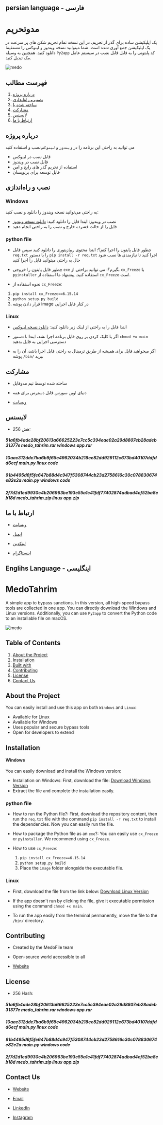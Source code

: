 ## persian language - فارسی

# مدوتحریم



یک اپلیکیشن ساده برای گذر از تحریم، در این نسخه تمام تحریم شکن های پر سرعت در یک اپلیکیشن جمع آوری شده است. شما میتوانید نسخه ویندوز و لینوکس را مستقیما دانلود کنید. همچنین به وسیله `Py2app`  کد پایتونی را به فایل  قابل نصب در سیستم عامل مک تبدیل کنید.

![medo](https://s5.uupload.ir/files/matgama/output-onlinepngtools.png)

## فهرست مطالب

1. [درباره پروژه](#درباره-پروژه)
2. [نصب و راه‌اندازی](#نصب-و-راه‌اندازی)
3. [ساخته شده با](#ساخته-شده-با)
4. [مشارکت](#مشارکت)
5. [لایسنس](#لایسنس)
6. [ارتباط با ما](#ارتباط-با-ما)


## درباره پروژه

می توانید به راحتی این برنامه را در `ویندوز` و `لینوکس` نصب و استفاده کنید

- قابل نصب در لینوکس
- قابل نصب در ویندوز
- استفاده از تحریم گذر های رایج و امن
- قابل توسعه برای برنویسان


## نصب و راه‌اندازی

### Windows

به راحتی می‌توانید نسخه ویندوز را دانلود و نصب کنید:

- نصب در ویندوز:
  ابتدا فایل را دانلود کنید: [دانلود نسخه ویندوز](https://s5.uupload.ir/files/matgama/medo_tahrim.rar)
- فایل را از حالت فشرده خارج و نصب را به راحتی انجام دهید

### python file

- چطور فایل پایتون را اجرا کنم؟:
  ابتدا محتوی ریپازیتوری را دانلود کنید سپس فایل `req.txt` را با دستور `pip install -r req.txt` اجرا کنید تا نیازمندی ها نصب شود
  حال به راحتی میتوانید فایل را اجرا کنید

- چطور فایل پایتون را خروجی `exe` بگیرم؟:
  می توانید براحتی از `cx_Freeze` یا `pyinstaller` استفاده کنید.
  پیشنهاد ما استفاده از `cx_Freeze` است.

- نحوه استفاده از `cx_Freeze`:

 1. `pip install cx_Freeze==6.15.14`
 2. `python setup.py build`
 3. قرار دادن پوشه image در کنار فایل اجرایی


### Linux

- ابتدا فابل را به راحتی از لینک زیر دانلود کنید:
[دانلود نسخه  لینوکس](https://s5.uupload.ir/files/matgama/medo_tahrim.zip)

- اگر با کلیک کردن بر روی فایل برنامه اجرا نشد، ابتدا با دستور `chmod +x main`  دسترسی اجرایی به فایل بدهید

- اگر میخواهید فایل برای همیشه از طریق ترمینال به راحتی قابل اجرا باشد، آن را به پوشه `/bin/` ببرید


## مشارکت

- ساخته شده توسط تیم مدوفایل

- دنیای اوپن سورس قابل دسترس برای همه

- [وبسایت](https://www.medofile.ir)


## لایسنس

- هش 256: 
##### 51a6fb4ade28bf20613a66625223e7cc5c394eae02a29d8807eb28adeb31377e    medo_tahrim.rar    windows app.rar
##### 10aac312ddc7ba6b9f65e4962034b218ee82dd929112c673bd40107ddfdd6ecf    main.py            linux code
##### 91b4495d6f5fe647b88d4c947f5308744cb23d2758616c30c078830674e82e2a    main.py            windows code
##### 2f7d2d1ed9930c4b206963be193e55a1c41fdf77402874adbad4cf52ba8eb18d    medo_tahrim.zip    linux   app.zip


## ارتباط با ما

- [وبسایت](https://www.medofile.ir)

- [ایمیل](medoofile@gmail.com)

- [لینکدین](https://www.linkedin.com/in/mehrdad-hassanzade-64a094234)

- [اینستاگرام](https://www.instagram.com/1mehrdad0?igsh=aWd3aHFjbzl3bWxk)






## Englihs Language - اینگلیسی

# MedoTahrim
A simple app to bypass sanctions. In this version, all high-speed bypass tools are collected in one app. You can directly download the Windows and Linux versions. Additionally, you can use `Py2app` to convert the Python code to an installable file on macOS.

![medo](https://s5.uupload.ir/files/matgama/final.png)

## Table of Contents

1. [About the Project](#about-the-project)
2. [Installation](#installation)
3. [Built with](#built-with)
4. [Contributing](#contributing)
5. [License](#license)
6. [Contact Us](#contact-us)

## About the Project

You can easily install and use this app on both `Windows` and `Linux`:

- Available for Linux
- Available for Windows
- Uses popular and secure bypass tools
- Open for developers to extend

## Installation

#### Windows

You can easily download and install the Windows version:

- Installation on Windows:
  First, download the file: [Download Windows Version](https://s5.uupload.ir/files/matgama/medo_tahrim.rar)
- Extract the file and complete the installation easily.


### python file

- How to run the Python file?:
  First, download the repository content, then run the `req.txt` file with the command `pip install -r req.txt` to install the dependencies.
  Now you can easily run the file.

- How to package the Python file as an `exe`?:
  You can easily use `cx_Freeze` or `pyinstaller`.
  We recommend using `cx_Freeze`.

- How to use `cx_Freeze`:

  1. `pip install cx_Freeze==6.15.14`
  2. `python setup.py build`
  3. Place the `image` folder alongside the executable file.


### Linux

- First, download the file from the link below:
  [Download Linux Version](https://s5.uupload.ir/files/matgama/medo_tahrim.zip)

- If the app doesn't run by clicking the file, give it executable permission using the command `chmod +x main`.

- To run the app easily from the terminal permanently, move the file to the `/bin/` directory.

## Contributing

- Created by the MedoFile team

- Open-source world accessible to all

- [Website](https://www.medofile.ir)

## License

- 256 Hash: 
##### 51a6fb4ade28bf20613a66625223e7cc5c394eae02a29d8807eb28adeb31377e    medo_tahrim.rar    windows app.rar
##### 10aac312ddc7ba6b9f65e4962034b218ee82dd929112c673bd40107ddfdd6ecf    main.py            linux code
##### 91b4495d6f5fe647b88d4c947f5308744cb23d2758616c30c078830674e82e2a    main.py            windows code
##### 2f7d2d1ed9930c4b206963be193e55a1c41fdf77402874adbad4cf52ba8eb18d    medo_tahrim.zip    linux   app.zip
## Contact Us

- [Website](https://www.medofile.ir)

- [Email](mailto:medoofile@gmail.com)

- [LinkedIn](https://www.linkedin.com/in/mehrdad-hassanzade-64a094234)

- [Instagram](https://www.instagram.com/1mehrdad0?igsh=aWd3aHFjbzl3bWxk)
